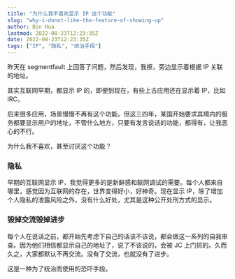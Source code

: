 ```yaml
---
title: "为什么我不喜欢显示 IP 这个功能"
slug: "why-i-donot-like-the-feature-of-showing-up"
author: Bin Hua
lastmod: 2022-08-23T12:23:35Z
date: 2022-08-23T12:23:35Z
tags: ["IP", "隐私", "统治手段"]
---
```


昨天在 segmentfault 上回答了问题，然后发现，我擦，旁边显示着根据 IP 关联的地址。

其实互联网早期，都显示 IP 的，即便到现在，有些上古应用还在显示着 IP，比如 IRC。

后来很多应用，场景慢慢不再有这个功能。但这三四年，某国开始要求其境内的服务都要显示用户的地址，不管什么地方，只要有发言说话的功能，都得有，让我恶心的不行。

为什么我不喜欢，甚至讨厌这个功能？

### 隐私

早期的互联网显示 IP，我觉得更多的是新鲜感和联网调试的需要。每个人都来自哪里，感觉因为互联网的存在，世界变得好小，好神奇。现在显示 IP，除了增加个人隐私的泄露风险之外，没有什么好处，尤其是这种公开处刑方式的显示。

### 毁掉交流毁掉进步

每个人在说话之前，都开始先考虑下自己的话该不该说，都会做这一系列的自我审查。因为他们相信都显示自己的地址了，说了不该说的，会被 JC 上门抓的。久而久之，大家都默认不再交流。没有了交流，也就没有了进步。

这是一种为了统治而使用的恐吓手段。
